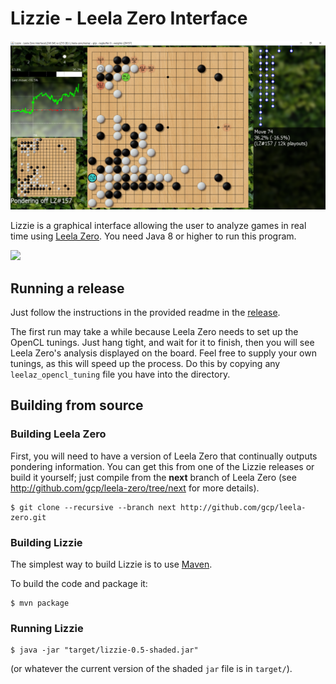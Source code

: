 # Lizzie - Leela Zero Interface
![screenshot](/screenshot0.6.png?raw=true)

Lizzie is a graphical interface allowing the user to analyze games in
real time using [Leela Zero](https://github.com/gcp/leela-zero). You
need Java 8 or higher to run this program.

<img src="https://travis-ci.org/featurecat/lizzie.svg?branch=master">

## Running a release

Just follow the instructions in the provided readme in the
[release](https://github.com/featurecat/lizzie/releases/tag/0.5).

The first run may take a while because Leela Zero needs to set up the
OpenCL tunings. Just hang tight, and wait for it to finish, then you
will see Leela Zero's analysis displayed on the board. Feel free to supply
your own tunings, as this will speed up the process. Do this by copying
any `leelaz_opencl_tuning` file you have into the directory.

## Building from source

### Building Leela Zero

First, you will need to have a version of Leela Zero that
continually outputs pondering information. You can get this from one
of the Lizzie releases or build it yourself; just compile from the **next**
branch of Leela Zero (see http://github.com/gcp/leela-zero/tree/next for more
details).

    $ git clone --recursive --branch next http://github.com/gcp/leela-zero.git

### Building Lizzie

The simplest way to build Lizzie is to use [Maven](https://maven.apache.org/).

To build the code and package it:

    $ mvn package

### Running Lizzie

    $ java -jar "target/lizzie-0.5-shaded.jar"

(or whatever the current version of the shaded `jar` file is in
`target/`).

